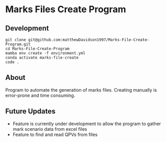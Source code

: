 # Marks Files Create Program

## Development

```shell
git clone git@github.com:matthewDavidson1997/Marks-File-Create-Program.git
cd Marks-File-Create-Program
mamba env create -f environment.yml
conda activate marks-file-create
code .
```

## About

Program to automate the generation of marks files.
Creating manually is error-prone and time consuming.

## Future Updates

- Feature is currently under development to allow the program to gather mark scenario data from excel files
- Feature to find and read QPVs from files
